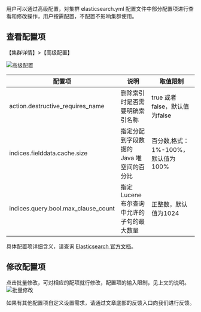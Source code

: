 用户可以通过高级配置，对集群 elasticsearch.yml 配置文件中部分配置项进行查看和修改操作，用户按需配置，不配置不影响集群使用。  

## 查看配置项
【集群详情】>【高级配置】

![高级配置](https://main.qcloudimg.com/raw/e4dbc42e5e1feeadc627aff2fb89c437.png)  

| 配置项 |	说明 | 取值限制 |
|-|-|-|
|action.destructive_requires_name |	删除索引时是否需要明确索引名称 | true 或者 false，默认值为false |
| indices.fielddata.cache.size |	指定分配到字段数据的 Java 堆空间的百分比 | 百分数,格式：1%-100%，默认值为100% |
| indices.query.bool.max_clause_count |	指定 Lucene 布尔查询中允许的子句的最大数量 |正整数，默认值为1024 |

具体配置项详细含义，请查询 [Elasticsearch 官方文档](https://www.elastic.co/guide/en/elasticsearch/reference/5.6/index.html)。

## 修改配置项
点击批量修改，可对相应的配项就行修改，配置项的输入限制，见上文的说明。  
![批量修改](https://main.qcloudimg.com/raw/0f2fe801b20d11c138d7f73ef0d40188.png)  

如果有其他配置项自定义设置需求，请通过文章底部的反馈入口向我们进行反馈。
